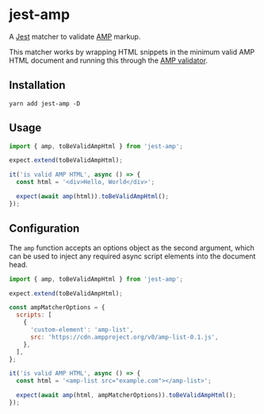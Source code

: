 # jest-amp

A [Jest](https://jestjs.io/) matcher to validate [AMP](https://amp.dev/) markup.

This matcher works by wrapping HTML snippets in the minimum valid AMP HTML
document and running this through the [AMP validator](https://validator.ampproject.org/).

## Installation

```
yarn add jest-amp -D
```

## Usage

```js
import { amp, toBeValidAmpHtml } from 'jest-amp';

expect.extend(toBeValidAmpHtml);

it('is valid AMP HTML', async () => {
  const html = '<div>Hello, World</div>';

  expect(await amp(html)).toBeValidAmpHtml();
});
```

## Configuration

The `amp` function accepts an options object as the second argument, which can
be used to inject any required async script elements into the document head.

```js
import { amp, toBeValidAmpHtml } from 'jest-amp';

expect.extend(toBeValidAmpHtml);

const ampMatcherOptions = {
  scripts: [
    {
      'custom-element': 'amp-list',
      src: 'https://cdn.ampproject.org/v0/amp-list-0.1.js',
    },
  ],
};

it('is valid AMP HTML', async () => {
  const html = '<amp-list src="example.com"></amp-list>';

  expect(await amp(html, ampMatcherOptions)).toBeValidAmpHtml();
});
```
